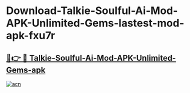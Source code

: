 # Download-Talkie-Soulful-Ai-Mod-APK-Unlimited-Gems-lastest-mod-apk-fxu7r

<h2><a href="https://apkcomod.com?title=Talkie-Soulful-Ai-Mod-APK-Unlimited-Gems">🔗👉 🔴 Talkie-Soulful-Ai-Mod-APK-Unlimited-Gems-apk </a></h2>

[![acn](https://github.com/user-attachments/assets/0f9c940e-d8b0-45ae-aac7-cd30a18b3e1c)](https://apkcomod.com?title=Talkie-Soulful-Ai-Mod-APK-Unlimited-Gems)
